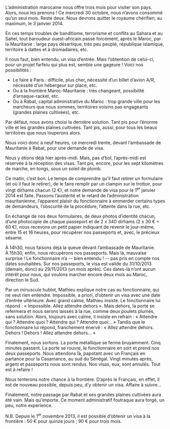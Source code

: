 L’administration marocaine nous offre trois mois pour visiter son pays.
Alors, nous les prenons !
Ce mercredi 30 octobre, nous n’avons consommé qu’un seul mois.
Reste deux.
Nous devrons quitter le royaume chérifien, au maximum, le 3 janvier 2014.

En ces temps troubles de banditisme, terrorisme et conflits au Sahara et au Sahel, tout baroudeur ouest-africain passe forcément, après le Maroc, par la Mauritanie : large pays désertique, très peu peuplé, république islamique, territoire à dattes et à dromadaires, etc.

Il nous faut, bien entendu, un visa d’entrée.
Mais l’obtention de celui-ci, pour un projet farfelu qui plus est, semble une gageure !
Voici nos possibilités :

* Le faire à Paris : difficile, plus cher, nécessité d’un billet d’avion A/R, nécessité d’un hébergeur sur place, etc.
* Ou à la frontière Maroc-Mauritanie : très changeant, possibilité d’arnaque-racket, etc.
* Ou à Rabat, capital administrative du Maroc : trop grande ville pour les marcheurs que nous sommes, territoires voisins pas engageants (grandes plaines cultivées), etc.

Par défaut, nous avons choisi la dernière solution.
Tant pis pour l’énorme ville et les grandes plaines cultivées.
Tant pis, aussi, pour tous les beaux territoires que nous louperons alors.

Nous voici donc à neuf heures, ce mercredi trente, devant l’ambassade de Mauritanie à Rabat, pour une demande de visa.

Nous y étions déjà hier après-midi.
Mais, pas d’bol, l’après-midi est réservée à la réception des visas.
Tant pis, encore, pour les sept kilomètres de marche, en tongs, sous un soleil de plomb.

Ce matin, c’est bon.
Le temps de comprendre qu’il faut retirer un formulaire (et où il faut le retirer), de le faire remplir par un clampin sur le trottoir, pour vingt dirhams chacun (2 €), et notre demande de visa pour le 1<sup>er</sup> janvier 2014  est faite.
Passons l’austérité et le retard de l’administration mauritanienne, l’apparent plaisir du fonctionnaire à emmerder certains types de demandeurs, l’obscurité de la procédure, l’attente dans la rue, etc.

En échange de nos deux formulaires, de deux photos d’identité chacun, d’une photocopie de chaque passeport et de 2 x 340 dirhams (2 x 30 € = 60 €), nous recevons un petit papier indiquant de revenir le jour-même, entre 15 et 16 heures, pour récupérer nos passeports et, avec, le précieux sésame.

À 14h30, nous faisons déjà la queue devant l’ambassade de Mauritanie.
À 15h30, enfin, nous récupérons nos passeports.
Mais là, mauvaise surprise !
Le fonctionnaire n’a -- bien entendu ! -- pas pris en compte nos dates souhaitées.
Sur nos passeports, le visa est valide du 31/10/2013 (demain, donc) au 29/11/2013 (un mois après).
Ces dates-là n’ont aucun intérêt pour nous, qui voulons marcher encore deux mois au Maroc, direction le Sud.

Par un minuscule hublot, Mathieu explique notre cas au fonctionnaire, qui ne veut rien entendre.
Impossible, a priori, d’obtenir un visa avec une date d’entrée ultérieure.
Avec grand calme, Mathieu insiste.
Le fonctionnaire lui répond : « Impossible. Allez attendre dehors ».
Mais dehors, la porte se refermera et nous serons laissés à la rue, comme deux poulets plumés, sans solution.
Alors, toujours avec calme, il insiste en refrain : « Attendre qui ? Attendre quoi ? Attendre qui ? Attendre quoi... »
Tandis que le fonctionnaire lui répond, franchement énervé : « Allez attendre dehors. Dehors ! Dehors ! Allez attendre dehors... »

Finalement, nous sortons.
La porte métallique se ferme bruyamment.
Cinq minutes passent.
La porte se rouvre, le fonctionnaire en sort et prend nos deux passeports.
Nous attendons là, papotant avec un Français en partance pour la Casamance, au sud du Sénégal.
Vingt minutes après, argent et passeports nous sont rendus.
Nos visas, eux, sont annulés.
Tout est à refaire !

Nous tenterons notre chance à la frontière.
D’après le Français, en effet, il est de nouveau possible, depuis peu, d’y obtenir un visa.
Affaire à suivre...

Finalement, notre passage par Rabat et ses grandes plaines cultivées aura été vain.
Mais qu’importe.
Ce moment administratif foutraque aura forgé, un peu, notre expérience.

N.B. Depuis le 1<sup>er</sup> novembre 2013, il est possible d’obtenir un visa à la frontière : 50 € pour quinze jours ; 90 € pour trois mois.
